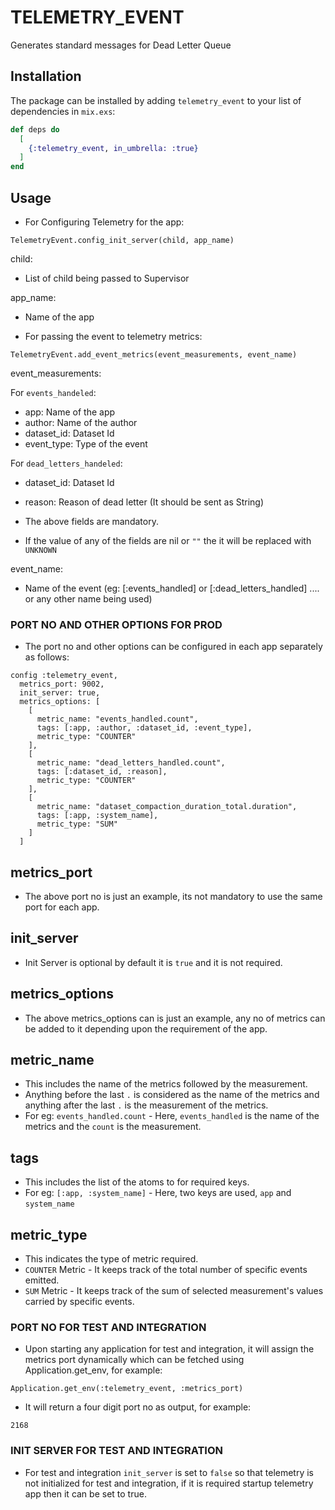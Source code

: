 # TELEMETRY_EVENT

Generates standard messages for Dead Letter Queue

## Installation

The package can be installed by adding `telemetry_event` to your list of dependencies in `mix.exs`:

```elixir
def deps do
  [
    {:telemetry_event, in_umbrella: :true}
  ]
end
```

## Usage
- For Configuring Telemetry for the app:

```
TelemetryEvent.config_init_server(child, app_name)
```

child:

  - List of child being passed to Supervisor

app_name:
  - Name of the app


- For passing the event to telemetry metrics:

```
TelemetryEvent.add_event_metrics(event_measurements, event_name)
```

event_measurements:

For `events_handeled`:
  - app: Name of the app
  - author: Name of the author
  - dataset_id: Dataset Id
  - event_type: Type of the event

For `dead_letters_handeled`:
  - dataset_id: Dataset Id
  - reason: Reason of dead letter (It should be sent as String)

- The above fields are mandatory.
- If the value of any of the fields are nil or `""` the it will be replaced with `UNKNOWN`

event_name:

  - Name of the event (eg: [:events_handled] or [:dead_letters_handled] .... or any other name being used)



### PORT NO AND OTHER OPTIONS FOR PROD
- The port no and other options can be configured in each app separately as follows:

```
config :telemetry_event,
  metrics_port: 9002,
  init_server: true,
  metrics_options: [
    [
      metric_name: "events_handled.count",
      tags: [:app, :author, :dataset_id, :event_type],
      metric_type: "COUNTER"
    ],
    [
      metric_name: "dead_letters_handled.count",
      tags: [:dataset_id, :reason],
      metric_type: "COUNTER"
    ],
    [
      metric_name: "dataset_compaction_duration_total.duration",
      tags: [:app, :system_name],
      metric_type: "SUM"
    ]
  ]
```

## metrics_port
- The above port no is just an example, its not mandatory to use the same port for each app.

## init_server
- Init Server is optional by default it is `true` and it is not required.

## metrics_options
- The above metrics_options can is just an example, any no of metrics can be added to it depending upon the requirement of the app.

## metric_name
- This includes the name of the metrics followed by the measurement.
- Anything before the last `.` is considered as the name of the metrics and anything after the last `.` is the measurement of the metrics.
- For eg: `events_handled.count` - Here, `events_handled` is the name of the metrics and the `count` is the measurement.

## tags
- This includes the list of the atoms to for required keys.
- For eg: `[:app, :system_name]` - Here, two keys are used, `app` and `system_name`

## metric_type
- This indicates the type of metric required.
- `COUNTER` Metric - It keeps track of the total number of specific events emitted.
- `SUM` Metric - It keeps track of the sum of selected measurement's values carried by specific events.


### PORT NO FOR TEST AND INTEGRATION
- Upon starting any application for test and integration, it will assign the metrics port dynamically which can be fetched using Application.get_env, for example:

```
Application.get_env(:telemetry_event, :metrics_port)
```

- It will return a four digit port no as output, for example:

```
2168
```

### INIT SERVER FOR TEST AND INTEGRATION
- For test and integration `init_server` is set to `false` so that telemetry is not initialized for test and integration, if it is required startup telemetry app then it can be set to true.
